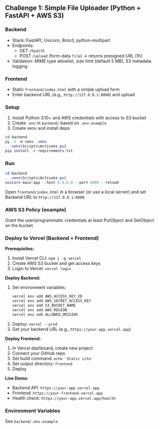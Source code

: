 ## Challenge 1: Simple File Uploader (Python + FastAPI + AWS S3)

### Backend
- Stack: FastAPI, Uvicorn, Boto3, python-multipart
- Endpoints:
  - GET `/health`
  - POST `/upload` (form-data `file`) -> returns presigned URL (1h)
- Validation: MIME type allowlist, size limit (default 5 MB), S3 metadata logging

### Frontend
- Static `frontend/index.html` with a simple upload form
- Enter backend URL (e.g., `http://127.0.0.1:8000`) and upload

### Setup
1) Install Python 3.10+ and AWS credentials with access to S3 bucket
2) Create `.env` in `backend/` based on `.env.example`
3) Create venv and install deps:
```powershell
cd backend
py -3 -m venv .venv
. .venv\Scripts\Activate.ps1
pip install -r requirements.txt
```

### Run
```powershell
cd backend
. .venv\Scripts\Activate.ps1
uvicorn main:app --host 0.0.0.0 --port 8000 --reload
```
Open `frontend/index.html` in a browser (or use a local server) and set Backend URL to `http://127.0.0.1:8000`.

### AWS S3 Policy (example)
Grant the user/programmatic credentials at least PutObject and GetObject on the bucket.

### Deploy to Vercel (Backend + Frontend)

**Prerequisites:**
1. Install Vercel CLI: `npm i -g vercel`
2. Create AWS S3 bucket and get access keys
3. Login to Vercel: `vercel login`

**Deploy Backend:**
1. Set environment variables:
   ```bash
   vercel env add AWS_ACCESS_KEY_ID
   vercel env add AWS_SECRET_ACCESS_KEY  
   vercel env add S3_BUCKET_NAME
   vercel env add AWS_REGION
   vercel env add ALLOWED_ORIGINS
   ```
2. Deploy: `vercel --prod`
3. Get your backend URL (e.g., `https://your-app.vercel.app`)

**Deploy Frontend:**
1. In Vercel dashboard, create new project
2. Connect your GitHub repo
3. Set build command: `echo 'Static site'`
4. Set output directory: `frontend`
5. Deploy

**Live Demo:**
- Backend API: `https://your-app.vercel.app`
- Frontend: `https://your-frontend.vercel.app`
- Health check: `https://your-app.vercel.app/health`

### Environment Variables
See `backend/.env.example`.




